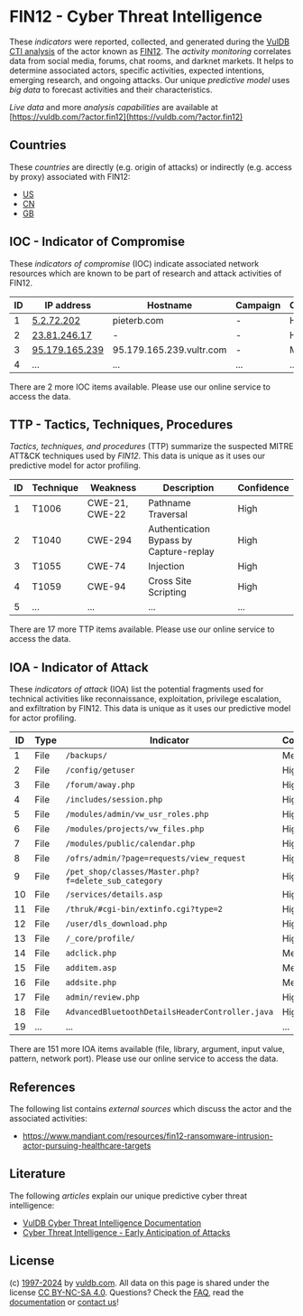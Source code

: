 # FIN12 - Cyber Threat Intelligence

These _indicators_ were reported, collected, and generated during the [VulDB CTI analysis](https://vuldb.com/?kb.cti) of the actor known as [FIN12](https://vuldb.com/?actor.fin12). The _activity monitoring_ correlates data from social media, forums, chat rooms, and darknet markets. It helps to determine associated actors, specific activities, expected intentions, emerging research, and ongoing attacks. Our unique _predictive model_ uses _big data_ to forecast activities and their characteristics.

_Live data_ and more _analysis capabilities_ are available at [https://vuldb.com/?actor.fin12](https://vuldb.com/?actor.fin12)

## Countries

These _countries_ are directly (e.g. origin of attacks) or indirectly (e.g. access by proxy) associated with FIN12:

* [US](https://vuldb.com/?country.us)
* [CN](https://vuldb.com/?country.cn)
* [GB](https://vuldb.com/?country.gb)

## IOC - Indicator of Compromise

These _indicators of compromise_ (IOC) indicate associated network resources which are known to be part of research and attack activities of FIN12.

ID | IP address | Hostname | Campaign | Confidence
-- | ---------- | -------- | -------- | ----------
1 | [5.2.72.202](https://vuldb.com/?ip.5.2.72.202) | pieterb.com | - | High
2 | [23.81.246.17](https://vuldb.com/?ip.23.81.246.17) | - | - | High
3 | [95.179.165.239](https://vuldb.com/?ip.95.179.165.239) | 95.179.165.239.vultr.com | - | Medium
4 | ... | ... | ... | ...

There are 2 more IOC items available. Please use our online service to access the data.

## TTP - Tactics, Techniques, Procedures

_Tactics, techniques, and procedures_ (TTP) summarize the suspected MITRE ATT&CK techniques used by _FIN12_. This data is unique as it uses our predictive model for actor profiling.

ID | Technique | Weakness | Description | Confidence
-- | --------- | -------- | ----------- | ----------
1 | T1006 | CWE-21, CWE-22 | Pathname Traversal | High
2 | T1040 | CWE-294 | Authentication Bypass by Capture-replay | High
3 | T1055 | CWE-74 | Injection | High
4 | T1059 | CWE-94 | Cross Site Scripting | High
5 | ... | ... | ... | ...

There are 17 more TTP items available. Please use our online service to access the data.

## IOA - Indicator of Attack

These _indicators of attack_ (IOA) list the potential fragments used for technical activities like reconnaissance, exploitation, privilege escalation, and exfiltration by FIN12. This data is unique as it uses our predictive model for actor profiling.

ID | Type | Indicator | Confidence
-- | ---- | --------- | ----------
1 | File | `/backups/` | Medium
2 | File | `/config/getuser` | High
3 | File | `/forum/away.php` | High
4 | File | `/includes/session.php` | High
5 | File | `/modules/admin/vw_usr_roles.php` | High
6 | File | `/modules/projects/vw_files.php` | High
7 | File | `/modules/public/calendar.php` | High
8 | File | `/ofrs/admin/?page=requests/view_request` | High
9 | File | `/pet_shop/classes/Master.php?f=delete_sub_category` | High
10 | File | `/services/details.asp` | High
11 | File | `/thruk/#cgi-bin/extinfo.cgi?type=2` | High
12 | File | `/user/dls_download.php` | High
13 | File | `/_core/profile/` | High
14 | File | `adclick.php` | Medium
15 | File | `additem.asp` | Medium
16 | File | `addsite.php` | Medium
17 | File | `admin/review.php` | High
18 | File | `AdvancedBluetoothDetailsHeaderController.java` | High
19 | ... | ... | ...

There are 151 more IOA items available (file, library, argument, input value, pattern, network port). Please use our online service to access the data.

## References

The following list contains _external sources_ which discuss the actor and the associated activities:

* https://www.mandiant.com/resources/fin12-ransomware-intrusion-actor-pursuing-healthcare-targets

## Literature

The following _articles_ explain our unique predictive cyber threat intelligence:

* [VulDB Cyber Threat Intelligence Documentation](https://vuldb.com/?kb.cti)
* [Cyber Threat Intelligence - Early Anticipation of Attacks](https://www.scip.ch/en/?labs.20201022)

## License

(c) [1997-2024](https://vuldb.com/?kb.changelog) by [vuldb.com](https://vuldb.com/?kb.about). All data on this page is shared under the license [CC BY-NC-SA 4.0](https://creativecommons.org/licenses/by-nc-sa/4.0/). Questions? Check the [FAQ](https://vuldb.com/?kb.faq), read the [documentation](https://vuldb.com/?kb) or [contact us](https://vuldb.com/?contact)!
